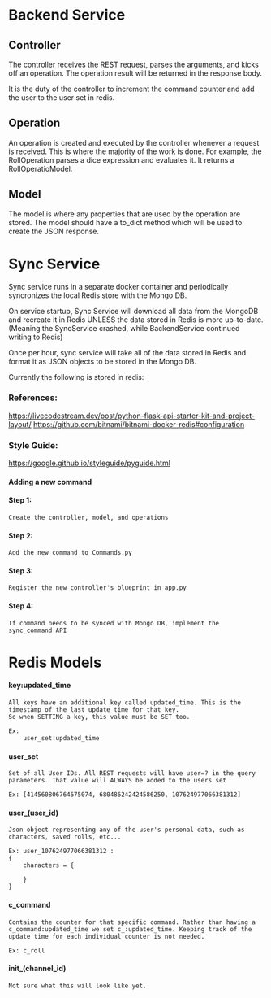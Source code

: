# Backend Service

## Controller

The controller receives the REST request, parses the arguments, and kicks off an operation. The operation result will be returned in the response body.

It is the duty of the controller to increment the command counter and add the user to the user set in redis.

## Operation

An operation is created and executed by the controller whenever a request is received. This is where the majority of the work is done. For example, the RollOperation parses a dice expression and evaluates it. It returns a RollOperatioModel.

## Model

The model is where any properties that are used by the operation are stored. The model should have a to_dict method which will be used to create the JSON response.

# Sync Service

Sync service runs in a separate docker container and periodically syncronizes the local Redis store with the Mongo DB.

On service startup, Sync Service will download all data from the MongoDB and recreate it in Redis UNLESS the data stored in Redis is more up-to-date. (Meaning the SyncService crashed, while BackendService continued writing to Redis)

Once per hour, sync service will take all of the data stored in Redis and format it as JSON objects to be stored in the Mongo DB.

Currently the following is stored in redis:

### References:
https://livecodestream.dev/post/python-flask-api-starter-kit-and-project-layout/
https://github.com/bitnami/bitnami-docker-redis#configuration

### Style Guide:
https://google.github.io/styleguide/pyguide.html

#### Adding a new command

#### Step 1:
    Create the controller, model, and operations

#### Step 2:
    Add the new command to Commands.py

#### Step 3:
    Register the new controller's blueprint in app.py

#### Step 4:
    If command needs to be synced with Mongo DB, implement the sync_command API

# Redis Models

#### key:updated_time
    All keys have an additional key called updated_time. This is the timestamp of the last update time for that key.
    So when SETTING a key, this value must be SET too.

    Ex:
        user_set:updated_time

#### user_set
    Set of all User IDs. All REST requests will have user=? in the query parameters. That value will ALWAYS be added to the users set

    Ex: [414560806764675074, 680486242424586250, 107624977066381312]

#### user_(user_id)
    Json object representing any of the user's personal data, such as characters, saved rolls, etc...

    Ex: user_107624977066381312 : 
    {
        characters = {
            
        }
    }
    
#### c_command
    Contains the counter for that specific command. Rather than having a c_command:updated_time we set c_:updated_time. Keeping track of the update time for each individual counter is not needed.

    Ex: c_roll

#### init_(channel_id)
    Not sure what this will look like yet.
